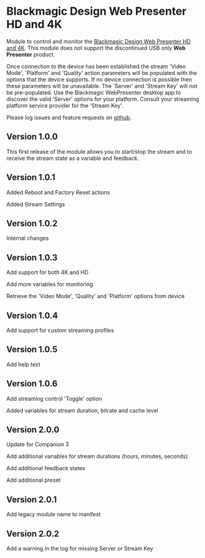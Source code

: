 # Blackmagic Design Web Presenter HD and 4K

Module to control and monitor the [Blackmagic Design Web Presenter HD and 4K](https://www.blackmagicdesign.com/products/blackmagicwebpresenter). This module does not support the discontinued USB only **Web Presenter** product.

Once connection to the device has been established the stream 'Video Mode', 'Platform' and 'Quality' action parameters will be populated with the options that the device supports. If no device connection is possible then these parameters will be unavailable. The 'Server' and 'Stream Key' will not be pre-populated. Use the Blackmagic WebPresenter desktop app to discover the valid 'Server' options for your platform. Consult your streaming platform service provider for the 'Stream Key'.

Please log issues and feature requests on [github](https://github.com/bitfocus/companion-module-bmd-webpresenter).

## Version 1.0.0
This first release of the module allows you to start/stop the stream and to receive the stream state as a variable and feedback. 

## Version 1.0.1
Added Reboot and Factory Reset actions

Added Stream Settings

## Version 1.0.2
Internal changes

## Version 1.0.3
Add support for both 4K and HD

Add more variables for monitoring

Retrieve the 'Video Mode', 'Quality' and 'Platform' options from device

## Version 1.0.4
Add support for custom streaming profiles

## Version 1.0.5
Add help text

## Version 1.0.6
Add streaming control 'Toggle' option

Added variables for stream duration, bitrate and cache level

## Version 2.0.0
Update for Companion 3

Add additional variables for stream durations (hours, minutes, seconds)

Add additional feedback states

Add additional preset

## Version 2.0.1
Add legacy module name to manifest

## Version 2.0.2
Add a warning in the log for missing Server or Stream Key


